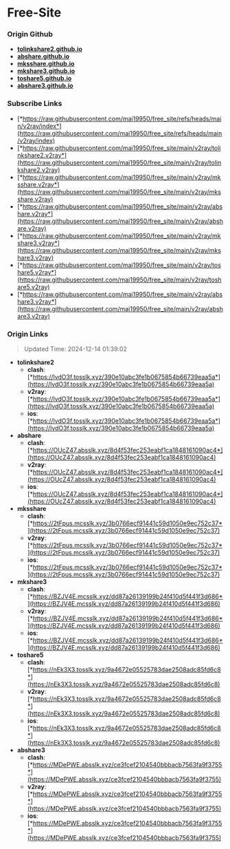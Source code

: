 # Free-Site

### Origin Github

- [**tolinkshare2.github.io**](https://github.com/tolinkshare2/tolinkshare2.github.io)
- [**abshare.github.io**](https://github.com/abshare/abshare.github.io)
- [**mksshare.github.io**](https://github.com/mksshare/mksshare.github.io)
- [**mkshare3.github.io**](https://github.com/mkshare3/mkshare3.github.io)
- [**toshare5.github.io**](https://github.com/toshare5/toshare5.github.io)
- [**abshare3.github.io**](https://github.com/abshare3/abshare3.github.io)

### Subscribe Links

- [*https://raw.githubusercontent.com/mai19950/free_site/refs/heads/main/v2ray/index*](https://raw.githubusercontent.com/mai19950/free_site/refs/heads/main/v2ray/index)
- [*https://raw.githubusercontent.com/mai19950/free_site/main/v2ray/tolinkshare2.v2ray*](https://raw.githubusercontent.com/mai19950/free_site/main/v2ray/tolinkshare2.v2ray)
- [*https://raw.githubusercontent.com/mai19950/free_site/main/v2ray/mksshare.v2ray*](https://raw.githubusercontent.com/mai19950/free_site/main/v2ray/mksshare.v2ray)
- [*https://raw.githubusercontent.com/mai19950/free_site/main/v2ray/abshare.v2ray*](https://raw.githubusercontent.com/mai19950/free_site/main/v2ray/abshare.v2ray)
- [*https://raw.githubusercontent.com/mai19950/free_site/main/v2ray/mkshare3.v2ray*](https://raw.githubusercontent.com/mai19950/free_site/main/v2ray/mkshare3.v2ray)
- [*https://raw.githubusercontent.com/mai19950/free_site/main/v2ray/toshare5.v2ray*](https://raw.githubusercontent.com/mai19950/free_site/main/v2ray/toshare5.v2ray)
- [*https://raw.githubusercontent.com/mai19950/free_site/main/v2ray/abshare3.v2ray*](https://raw.githubusercontent.com/mai19950/free_site/main/v2ray/abshare3.v2ray)

### Origin Links

> Updated Time: 2024-12-14 01:39:02

- **tolinkshare2**
  - **clash**: [*https://lvdO3f.tosslk.xyz/390e10abc3fe1b0675854b66739eaa5a*](https://lvdO3f.tosslk.xyz/390e10abc3fe1b0675854b66739eaa5a)
  - **v2ray**: [*https://lvdO3f.tosslk.xyz/390e10abc3fe1b0675854b66739eaa5a*](https://lvdO3f.tosslk.xyz/390e10abc3fe1b0675854b66739eaa5a)
  - **ios**: [*https://lvdO3f.tosslk.xyz/390e10abc3fe1b0675854b66739eaa5a*](https://lvdO3f.tosslk.xyz/390e10abc3fe1b0675854b66739eaa5a)
- **abshare**
  - **clash**: [*https://OUcZ47.absslk.xyz/8d4f53fec253eabf1ca1848161090ac4*](https://OUcZ47.absslk.xyz/8d4f53fec253eabf1ca1848161090ac4)
  - **v2ray**: [*https://OUcZ47.absslk.xyz/8d4f53fec253eabf1ca1848161090ac4*](https://OUcZ47.absslk.xyz/8d4f53fec253eabf1ca1848161090ac4)
  - **ios**: [*https://OUcZ47.absslk.xyz/8d4f53fec253eabf1ca1848161090ac4*](https://OUcZ47.absslk.xyz/8d4f53fec253eabf1ca1848161090ac4)
- **mksshare**
  - **clash**: [*https://2tFpus.mcsslk.xyz/3b0766ecf91441c59d1050e9ec752c37*](https://2tFpus.mcsslk.xyz/3b0766ecf91441c59d1050e9ec752c37)
  - **v2ray**: [*https://2tFpus.mcsslk.xyz/3b0766ecf91441c59d1050e9ec752c37*](https://2tFpus.mcsslk.xyz/3b0766ecf91441c59d1050e9ec752c37)
  - **ios**: [*https://2tFpus.mcsslk.xyz/3b0766ecf91441c59d1050e9ec752c37*](https://2tFpus.mcsslk.xyz/3b0766ecf91441c59d1050e9ec752c37)
- **mkshare3**
  - **clash**: [*https://BZJV4E.mcsslk.xyz/dd87a26139199b24f410d5f441f3d686*](https://BZJV4E.mcsslk.xyz/dd87a26139199b24f410d5f441f3d686)
  - **v2ray**: [*https://BZJV4E.mcsslk.xyz/dd87a26139199b24f410d5f441f3d686*](https://BZJV4E.mcsslk.xyz/dd87a26139199b24f410d5f441f3d686)
  - **ios**: [*https://BZJV4E.mcsslk.xyz/dd87a26139199b24f410d5f441f3d686*](https://BZJV4E.mcsslk.xyz/dd87a26139199b24f410d5f441f3d686)
- **toshare5**
  - **clash**: [*https://nEk3X3.tosslk.xyz/9a4672e05525783dae2508adc85fd6c8*](https://nEk3X3.tosslk.xyz/9a4672e05525783dae2508adc85fd6c8)
  - **v2ray**: [*https://nEk3X3.tosslk.xyz/9a4672e05525783dae2508adc85fd6c8*](https://nEk3X3.tosslk.xyz/9a4672e05525783dae2508adc85fd6c8)
  - **ios**: [*https://nEk3X3.tosslk.xyz/9a4672e05525783dae2508adc85fd6c8*](https://nEk3X3.tosslk.xyz/9a4672e05525783dae2508adc85fd6c8)
- **abshare3**
  - **clash**: [*https://MDePWE.absslk.xyz/ce3fcef2104540bbbacb7563fa9f3755*](https://MDePWE.absslk.xyz/ce3fcef2104540bbbacb7563fa9f3755)
  - **v2ray**: [*https://MDePWE.absslk.xyz/ce3fcef2104540bbbacb7563fa9f3755*](https://MDePWE.absslk.xyz/ce3fcef2104540bbbacb7563fa9f3755)
  - **ios**: [*https://MDePWE.absslk.xyz/ce3fcef2104540bbbacb7563fa9f3755*](https://MDePWE.absslk.xyz/ce3fcef2104540bbbacb7563fa9f3755)
